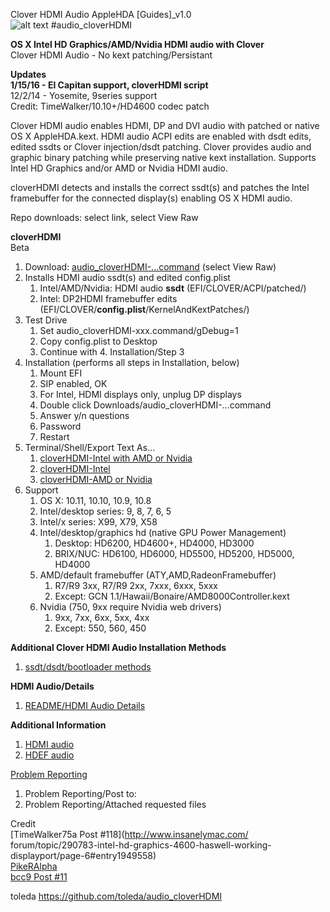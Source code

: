 Clover HDMI Audio AppleHDA [Guides]_v1.0  
![alt text](https://github.com/toleda/audio_RealtekALC/blob/master/sound.jpeg)
#audio_cloverHDMI

**OS X Intel HD Graphics/AMD/Nvidia HDMI audio with Clover**  
Clover HDMI Audio - No kext patching/Persistant

**Updates**  
**1/15/16 - El Capitan support, cloverHDMI script**  
12/2/14 - Yosemite, 9series support   
Credit: TimeWalker/10.10+/HD4600 codec patch

Clover HDMI audio enables HDMI, DP and DVI audio with patched or native OS X AppleHDA.kext. HDMI audio ACPI edits are enabled with dsdt edits, edited ssdts or Clover injection/dsdt patching.  Clover provides audio and graphic binary patching while preserving native kext installation.  Supports Intel HD Graphics and/or AMD or Nvidia HDMI audio.

cloverHDMI detects and installs the correct ssdt(s) and patches the Intel framebuffer for the connected display(s) enabling OS X HDMI audio.

Repo downloads: select link, select View Raw

**cloverHDMI**  
Beta  

1. Download: [audio_cloverHDMI-...command](https://github.com/toleda/audio_CloverHDMI/blob/master/audio_cloverHDMI-110.command.zip) (select View Raw)
2. Installs HDMI audio ssdt(s) and edited config.plist
	1. Intel/AMD/Nvidia: HDMI audio **ssdt** (EFI/CLOVER/ACPI/patched/)
	2. Intel: DP2HDMI framebuffer edits (EFI/CLOVER/**config.plist**/KernelAndKextPatches/)
3. Test Drive
	1. Set audio_cloverHDMI-xxx.command/gDebug=1
	2. Copy config.plist to Desktop
	3. Continue with 4. Installation/Step 3
4. Installation (performs all steps in Installation, below) 
	1. Mount EFI
	2. SIP enabled, OK
	3. For Intel, HDMI displays only, unplug DP displays
	4. Double click Downloads/audio_cloverHDMI-...command
	5. Answer y/n questions
	6. Password
	7. Restart
5. Terminal/Shell/Export Text As...
	1. [cloverHDMI-Intel with AMD or Nvidia](https://github.com/toleda/audio_CloverHDMI/blob/master/cloverHDMI-Intel%26AMD:Nvidia)
	2. [cloverHDMI-Intel](https://github.com/toleda/audio_CloverHDMI/blob/master/cloverHDMI-Intel)
	3. [cloverHDMI-AMD or Nvidia](https://github.com/toleda/audio_CloverHDMI/blob/master/cloverHDMI-AMD:Nvidia)
6. Support
	1. OS X: 10.11, 10.10, 10.9, 10.8
	2. Intel/desktop series: 9, 8, 7, 6, 5
	3. Intel/x series: X99, X79, X58
	3. Intel/desktop/graphics hd (native GPU Power Management)
		1. Desktop: HD6200, HD4600+, HD4000, HD3000
		2. BRIX/NUC: HD6100, HD6000, HD5500, HD5200, HD5000, HD4000
	4. AMD/default framebuffer (ATY,AMD,RadeonFramebuffer)
		1. R7/R9 3xx, R7/R9 2xx, 7xxx, 6xxx, 5xxx  
		2. Except: GCN 1.1/Hawaii/Bonaire/AMD8000Controller.kext
	5. Nvidia (750, 9xx require Nvidia web drivers)
		1. 9xx, 7xx, 6xx, 5xx, 4xx  
		2. Except: 550, 560, 450 

**Additional Clover HDMI Audio Installation Methods**  

1. [ssdt/dsdt/bootloader methods](https://github.com/toleda/audio_hdmi_guides)

**HDMI Audio/Details**
 
1. [README/HDMI Audio Details](https://github.com/toleda/audio_hdmi_guides)


**Additional Information**

1.	[HDMI audio](https://github.com/toleda/audio_hdmi_guides)  
2.	[HDEF audio](https://github.com/toleda/audio_ALC_guides)

[Problem Reporting](https://github.com/toleda/audio_ALC_guides/blob/master/Problem%20Reporting.md)  

1.	Problem Reporting/Post to: 
2.	Problem Reporting/Attached requested files

Credit  
[TimeWalker75a Post #118](http://www.insanelymac.com/  forum/topic/290783-intel-hd-graphics-4600-haswell-working-displayport/page-6#entry1949558)  
[PikeRAlpha](https://pikeralpha.wordpress.com/2013/09/19/haswell-hdau-solution/)  
[bcc9 Post #11](http://www.insanelymac.com/forum/topic/290783-intel-hd-graphics-4600-haswell-working-displayport/?p=1934889)

toleda
https://github.com/toleda/audio_cloverHDMI